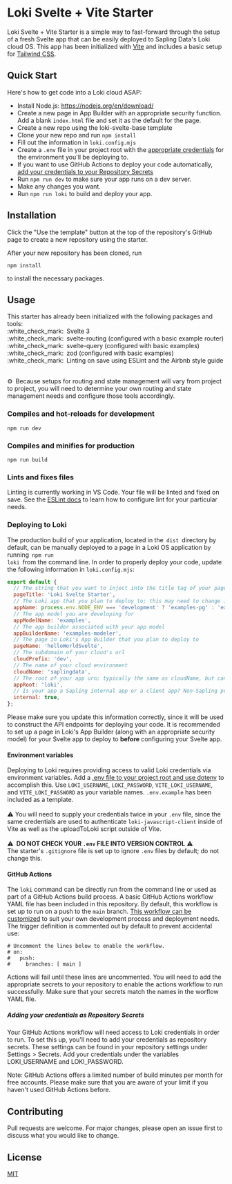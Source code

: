 # Loki Svelte + Vite Starter

Loki Svelte + Vite Starter is a simple way to fast-forward through the setup of a fresh Svelte app that can be easily deployed to Sapling Data's Loki cloud OS. This app has been initialized with [Vite](https://vitejs.dev/) and includes a basic setup for [Tailwind CSS](https://tailwindcss.com/docs).

## Quick Start
Here's how to get code into a Loki cloud ASAP:
- Install Node.js: https://nodejs.org/en/download/
- Create a new page in App Builder with an appropriate security function. Add a blank `index.html` file and set it as the default for the page.
- Create a new repo using the loki-svelte-base template
- Clone your new repo and run `npm install`
- Fill out the information in `loki.config.mjs`
- Create a `.env` file in your project root with the [appropriate credentials](https://github.com/sapling-data/loki-sveltee-starter#environment-variables) for the environment you'll be deploying to.
- If you want to use GitHub Actions to deploy your code automatically, [add your credentials to your Repository Secrets](https://github.com/sapling-data/loki-svelte-starter#adding-your-credentials-as-repository-secrets)
- Run `npm run dev` to make sure your app runs on a dev server.
- Make any changes you want.
- Run `npm run loki` to build and deploy your app.

## Installation

Click the "Use the template" button at the top of the repository's GitHub page to create a new repository using the starter.

After your new repository has been cloned, run
```node
npm install
```
to install the necessary packages.

## Usage
<p>
This starter has already been initialized with the following packages and tools:<br>
:white_check_mark: Svelte 3<br>
:white_check_mark: svelte-routing (configured with a basic example router)<br>
:white_check_mark: svelte-query (configured with basic examples)<br>
:white_check_mark: zod (configured with basic examples)<br>
:white_check_mark: Linting on save using ESLint and the Airbnb style guide<br>
</p>
<br>
⚙️ Because setups for routing and state management will vary from project to project, you will need to determine your own routing and state management needs and configure those tools accordingly.

### Compiles and hot-reloads for development
```node
npm run dev
```

### Compiles and minifies for production
```node
npm run build
```

### Lints and fixes files
Linting is currently working in VS Code. Your file will be linted and fixed on save. See the [ESLint docs](https://eslint.org/) to learn how to configure lint for your particular needs.

### Deploying to Loki
The production build of your application, located in the <code>dist</code> directory by default, can be manually deployed to a page in a Loki OS application by running <code>npm run loki</code> from the command line. In order to properly deploy your code, update the following information in <code>loki.config.mjs</code>:
```js
export default {
  // The string that you want to inject into the title tag of your page
  pageTitle: 'Loki Svelte Starter',
  // The Loki app that you plan to deploy to; this may need to change in production depending on your package configuration in Loki.
  appName: process.env.NODE_ENV === 'development' ? 'examples-pg' : 'examples',
  // The app model you are developing for
  appModelName: 'examples',
  // The app builder associated with your app model
  appBuilderName: 'examples-modeler',
  // The page in Loki's App Builder that you plan to deploy to
  pageName: 'helloWorldSvelte',
  // The subdomain of your cloud's url
  cloudPrefix: 'dev',
  // The name of your cloud environment
  cloudName: 'saplingdata',
  // The root of your app urn; typically the same as cloudName, but can vary for older apps
  appRoot: 'loki',
  // Is your app a Sapling internal app or a client app? Non-Sapling projects should be set to false.
  internal: true,
};
```
Please make sure you update this information correctly, since it will be used to construct the API endpoints for deploying your code. It is recommended to set up a page in Loki's App Builder (along with an appropriate security model) for your Svelte app to deploy to **before** configuring your Svelte app.

#### Environment variables
Deploying to Loki requires providing access to valid Loki credentials via environment variables. Add a [.env file to your project root and use dotenv](https://github.com/motdotla/dotenv#readme) to accomplish this. Use `LOKI_USERNAME`, `LOKI_PASSWORD`, `VITE_LOKI_USERNAME`, and `VITE_LOKI_PASSWORD` as your variable names. `.env.example` has been included as a template.
<br>
<br>
:warning: You will need to supply your credentials twice in your `.env` file, since the same credentials are used to authenticate `loki-javascript-client` inside of Vite as well as the uploadToLoki script outside of Vite.
<br>
<br>
:warning: **DO NOT CHECK YOUR <code>.env</code> FILE INTO VERSION CONTROL** :warning:<br>
The starter's <code>.gitignore</code> file is set up to ignore <code>.env</code> files by default; do not change this.
<br>
#### GitHub Actions
The <code>loki</code> command can be directly run from the command line or used as part of a GitHub Actions build process. A basic GitHub Actions workflow YAML file has been included in this repository. By default, this workflow is set up to run on a push to the <code>main</code> branch. [This workflow can be customized](https://docs.github.com/en/actions) to suit your own development process and deployment needs. The trigger definition is commented out by default to prevent accidental use:
```
# Uncomment the lines below to enable the workflow.
# on:
#   push:
#     branches: [ main ]
```
Actions will fail until these lines are uncommented. You will need to add the appropriate secrets to your repository to enable the actions workflow to run successfully. Make sure that your secrets match the names in the worflow YAML file.

##### Adding your credentials as Repository Secrets
Your GitHub Actions workflow will need access to Loki credentials in order to run. To set this up, you'll need to add your credentials as repository secrets. These settings can be found in your repository settings under Settings > Secrets. Add your credentials under the variables LOKI_USERNAME and LOKI_PASSWORD.

Note: GitHub Actions offers a limited number of build minutes per month for free accounts. Please make sure that you are aware of your limit if you haven't used GitHub Actions before.
## Contributing
Pull requests are welcome. For major changes, please open an issue first to discuss what you would like to change.

## License
[MIT](https://choosealicense.com/licenses/mit/)
